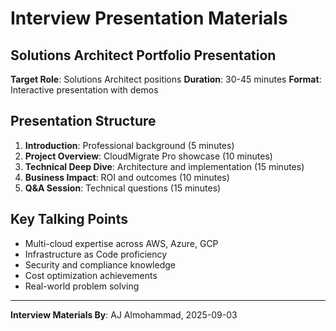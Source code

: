 # Interview Presentation Materials

## Solutions Architect Portfolio Presentation
**Target Role**: Solutions Architect positions
**Duration**: 30-45 minutes
**Format**: Interactive presentation with demos

## Presentation Structure
1. **Introduction**: Professional background (5 minutes)
2. **Project Overview**: CloudMigrate Pro showcase (10 minutes)
3. **Technical Deep Dive**: Architecture and implementation (15 minutes)
4. **Business Impact**: ROI and outcomes (10 minutes)
5. **Q&A Session**: Technical questions (15 minutes)

## Key Talking Points
- Multi-cloud expertise across AWS, Azure, GCP
- Infrastructure as Code proficiency
- Security and compliance knowledge
- Cost optimization achievements
- Real-world problem solving

---
**Interview Materials By**: AJ Almohammad, 2025-09-03

